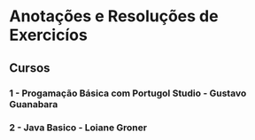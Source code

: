 # Anotações e Resoluções de Exercicíos 

## Cursos

### 1 - Progamação Básica com Portugol Studio - Gustavo Guanabara
### 2 - Java Basico - Loiane Groner 